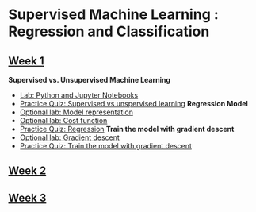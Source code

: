 # Supervised Machine Learning : Regression and Classification

## [Week 1](https://github.com/rvasquez25/Machine-Learning-Specialization-Coursera/tree/ReleaseWeek01/Course%201%20-%20Supervised%20Machine%20Learning%20-%20Regression%20and%20Classification/Week%201)
**Supervised vs. Unsupervised Machine Learning**
- [Lab: Python and Jupyter Notebooks](https://github.com/rvasquez25/Machine-Learning-Specialization-Coursera/blob/ReleaseWeek01/Course%201%20-%20Supervised%20Machine%20Learning%20-%20Regression%20and%20Classification/Week%201/C1_W1_Lab01_Python_Jupyter_Soln.ipynb)
- [Practice Quiz: Supervised vs unspervised learning](https://github.com/rvasquez25/Machine-Learning-Specialization-Coursera/blob/ReleaseWeek01/Course%201%20-%20Supervised%20Machine%20Learning%20-%20Regression%20and%20Classification/Week%201/quizzes/practicequizsupervisedvsunsupervisedlearning.png)
**Regression Model**
- [Optional lab: Model representation](https://github.com/rvasquez25/Machine-Learning-Specialization-Coursera/blob/ReleaseWeek01/Course%201%20-%20Supervised%20Machine%20Learning%20-%20Regression%20and%20Classification/Week%201/C1_W1_Lab02_Model_Representation_Soln.ipynb)
- [Optional lab: Cost function](https://github.com/rvasquez25/Machine-Learning-Specialization-Coursera/blob/ReleaseWeek01/Course%201%20-%20Supervised%20Machine%20Learning%20-%20Regression%20and%20Classification/Week%201/C1_W1_Lab03_Cost_function_Soln.ipynb)
- [Practice Quiz: Regression](https://github.com/rvasquez25/Machine-Learning-Specialization-Coursera/blob/ReleaseWeek01/Course%201%20-%20Supervised%20Machine%20Learning%20-%20Regression%20and%20Classification/Week%201/quizzes/practicequizregression.png)
**Train the model with gradient descent**
- [Optional lab: Gradient descent](https://github.com/rvasquez25/Machine-Learning-Specialization-Coursera/blob/ReleaseWeek01/Course%201%20-%20Supervised%20Machine%20Learning%20-%20Regression%20and%20Classification/Week%201/C1_W1_Lab04_Gradient_Descent_Soln.ipynb)
- [Practice Quiz: Train the model with gradient descent](https://github.com/rvasquez25/Machine-Learning-Specialization-Coursera/blob/ReleaseWeek01/Course%201%20-%20Supervised%20Machine%20Learning%20-%20Regression%20and%20Classification/Week%201/quizzes/practicequiztrainthemodelwithgradientdescent.png)

## [Week 2]()

## [Week 3]()